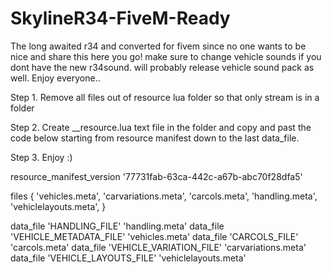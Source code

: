 # SkylineR34-FiveM-Ready
The long awaited r34 and converted for fivem since no one wants to be nice and share this here you go! make sure to change vehicle sounds if you dont have the new r34sound. will probably release vehicle sound pack as well. Enjoy everyone..

Step 1. Remove all files out of resource lua folder so that only stream is in a folder 

Step 2. Create __resource.lua text file in the folder and copy and past the code below starting from resource manifest down to the last data_file.

Step 3. Enjoy :)


resource_manifest_version '77731fab-63ca-442c-a67b-abc70f28dfa5'
 
files {
    'vehicles.meta',
    'carvariations.meta',
    'carcols.meta',
    'handling.meta',
    'vehiclelayouts.meta',
}

data_file 'HANDLING_FILE' 'handling.meta'
data_file 'VEHICLE_METADATA_FILE' 'vehicles.meta'
data_file 'CARCOLS_FILE' 'carcols.meta'
data_file 'VEHICLE_VARIATION_FILE' 'carvariations.meta'
data_file 'VEHICLE_LAYOUTS_FILE' 'vehiclelayouts.meta'
